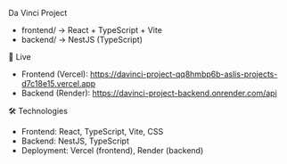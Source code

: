  Da Vinci Project

- frontend/ → React + TypeScript + Vite
- backend/ → NestJS (TypeScript)


 🚀 Live
- Frontend (Vercel): https://davinci-project-qq8hmbp6b-aslis-projects-d7c18e15.vercel.app
- Backend (Render): https://davinci-project-backend.onrender.com/api

 🛠 Technologies
- Frontend: React, TypeScript, Vite, CSS
- Backend: NestJS, TypeScript
- Deployment: Vercel (frontend), Render (backend)
